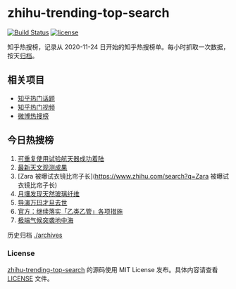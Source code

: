 # zhihu-trending-top-search

[![Build Status](https://github.com/justjavac/zhihu-trending-top-search/workflows/ci/badge.svg?branch=main)](https://github.com/justjavac/zhihu-trending-top-search/actions)
[![license](https://img.shields.io/github/license/justjavac/zhihu-trending-top-search)](https://github.com/justjavac/zhihu-trending-top-search/blob/main/LICENSE)

知乎热搜榜，记录从 2020-11-24
日开始的知乎热搜榜单。每小时抓取一次数据，按天[归档](./archives)。

## 相关项目

- [知乎热门话题](https://github.com/justjavac/zhihu-trending-hot-questions)
- [知乎热门视频](https://github.com/justjavac/zhihu-trending-hot-video)
- [微博热搜榜](https://github.com/justjavac/weibo-trending-hot-search)

## 今日热搜榜

<!-- BEGIN -->
<!-- 最后更新时间 Tue May 09 2023 07:12:50 GMT+0800 (China Standard Time) -->

1. [可重复使用试验航天器成功着陆](https://www.zhihu.com/search?q=可重复使用试验航天器成功着陆)
1. [最新天文观测成果](https://www.zhihu.com/search?q=最新天文观测成果)
1. [Zara 被曝试衣镜比帘子长](https://www.zhihu.com/search?q=Zara
   被曝试衣镜比帘子长)
1. [月壤发现天然玻璃纤维](https://www.zhihu.com/search?q=月壤发现天然玻璃纤维)
1. [导演万玛才旦去世](https://www.zhihu.com/search?q=导演万玛才旦去世)
1. [官方：继续落实「乙类乙管」各项措施](https://www.zhihu.com/search?q=官方：继续落实「乙类乙管」各项措施)
1. [极端气候突袭地中海](https://www.zhihu.com/search?q=极端气候突袭地中海)

<!-- END -->

历史归档 [./archives](./archives)

### License

[zhihu-trending-top-search](https://github.com/justjavac/zhihu-trending-top-search)
的源码使用 MIT License 发布。具体内容请查看 [LICENSE](./LICENSE) 文件。

